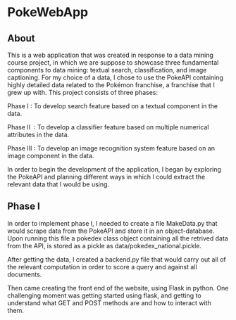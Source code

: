# PokeWebApp
## About
This is a web application that was created in response to a data mining course project, in which we are suppose to showcase three fundamental components to data mining: textual search, classification, and image captioning. For my choice of a data, I chose to use the PokeAPI containing highly detailed data related to the Pokémon franchise, a franchise that  I grew up with. This project consists of three phases:

Phase I : To develop search feature based on a textual component in the data.

Phase II  : To develop a classifier feature based on multiple numerical attributes in the data.

Phase III : To develop an image recognition system feature based on an image component in the data.

In order to begin the development of the application, I began by exploring the PokeAPI and planning different ways in which I could extract the relevant data that I would be using. 

## Phase I
In order to implement phase I, I needed to create a file MakeData.py that would scrape data from the PokeAPI and store it in an object-database. Upon running this file a pokedex class object containing all the retrived data from the API, is stored as a pickle as data/pokedex_national.pickle. 

After getting the data, I created a backend.py file that would carry out all of the relevant computation in order to score a query and against all documents.

Then came creating the front end of the website, using Flask in python. One challenging moment was getting started using flask, and getting to understand what GET and POST methods are and how to interact with them.
